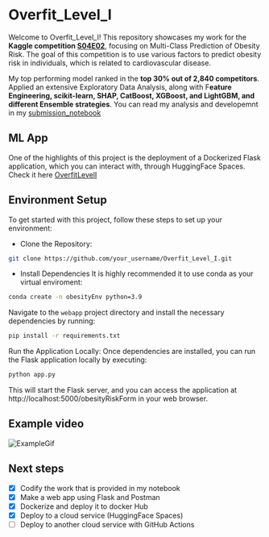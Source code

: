 # Overfit_Level_I
Welcome to Overfit_Level_I! This repository showcases my work for the **Kaggle competition [S04E02](https://www.kaggle.com/competitions/playground-series-s4e2)**, focusing on Multi-Class Prediction of Obesity Risk. The goal of this competition is to use various factors to predict obesity risk in individuals, which is related to cardiovascular disease. 

My top performing model ranked in the **top 30% out of 2,840 competitors**. Applied an extensive Exploratory Data Analysis, along with F**eature Engineering, scikit-learn, SHAP, CatBoost, XGBoost, and LightGBM, and different Ensemble strategies**. You can read my analysis and developemnt in my [submission_notebook](notebook/submission_notebook.ipynb)

## ML App
One of the highlights of this project is the deployment of a Dockerized Flask application, which you can interact with, through HuggingFace Spaces. Check it here [OverfitLevelI](https://zaaachos-overfitleveli.hf.space/obesityRiskForm)

## Environment Setup

To get started with this project, follow these steps to set up your environment:
- Clone the Repository:

```bash
git clone https://github.com/your_username/Overfit_Level_I.git
```

- Install Dependencies
It is highly recommended it to use conda as your virtual enviroment:
```bash
conda create -n obesityEnv python=3.9
```
Navigate to the `webapp` project directory and install the necessary dependencies by running:
```bash
pip install -r requirements.txt
```

Run the Application Locally:
Once dependencies are installed, you can run the Flask application locally by executing:

```bash
python app.py
```

This will start the Flask server, and you can access the application at http://localhost:5000/obesityRiskForm in your web browser.


## Example video
![ExampleGif](https://i.imgur.com/4MmYFII.gif)

## Next steps
- [x] Codify the work that is provided in my notebook
- [x] Make a web app using Flask and Postman
- [x] Dockerize and deploy it to docker Hub
- [x] Deploy to a cloud service (HuggingFace Spaces)
- [ ] Deploy to another cloud service with GitHub Actions
